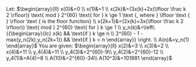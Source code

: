 
Let:
$\begin{array}{ll} x(0)&=0 \\ x(1)&=1 \\ x(2k)&=(3x(k)+2x(\lfloor \frac k 2 \rfloor)) \text{ mod } 2^{60} \text{ for } k \ge 1 \text {, where } \lfloor \text { } \rfloor \text { is the floor function} \\ x(2k+1)&=(2x(k)+3x(\lfloor \frac k 2 \rfloor)) \text{ mod } 2^{60} \text{ for } k \ge 1 \\ y_n(k)&=\left\{{\begin{array}{lc} x(k) && \text{if } k \ge n \\ 2^{60} - 1 - max(y_n(2k),y_n(2k+1)) && \text{if } k < n \end{array}} \right. \\ A(n)&=y_n(1) \end{array}$
You are given:
$\begin{array}{ll} x(2)&=3 \\ x(3)&=2 \\ x(4)&=11 \\ y_4(4)&=11 \\ y_4(3)&=2^{60}-9\\ y_4(2)&=2^{60}-12 \\ y_4(1)&=A(4)=8 \\ A(10)&=2^{60}-34\\ A(10^3)&=101881 \end{array}$
